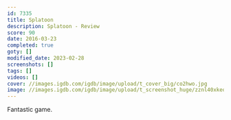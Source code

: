 ```yaml
---
id: 7335
title: Splatoon
description: Splatoon - Review
score: 90
date: 2016-03-23
completed: true
goty: []
modified_date: 2023-02-28
screenshots: []
tags: []
videos: []
cover: //images.igdb.com/igdb/image/upload/t_cover_big/co2hwo.jpg
image: //images.igdb.com/igdb/image/upload/t_screenshot_huge/zznl40xkeo6zkc7m7q0g.jpg
---
```

Fantastic game. 